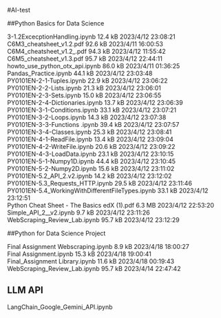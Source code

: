 #AI-test

##Python Basics for Data Science

3-1.2ExcecptionHandling.ipynb	12.4 kB	2023/4/12 23:08:21  
C6M3_cheatsheet_v1.2.pdf	92.6 kB	2023/4/11 16:00:53  
C6M4_cheatsheet_v1.2_.pdf	94.3 kB	2023/4/12 11:55:42  
C6M5_cheatsheet_v1.3.pdf	95.7 kB	2023/4/12 22:44:11  
howto_use_python_otx_api.ipynb	86.0 kB	2023/4/11 01:36:25  
Pandas_Practice.ipynb	44.1 kB	2023/4/12 23:03:48  
PY0101EN-2-1-Tuples.ipynb	22.9 kB	2023/4/12 23:06:22  
PY0101EN-2-2-Lists.ipynb	21.3 kB	2023/4/12 23:06:01  
PY0101EN-2-3-Sets.ipynb	15.0 kB	2023/4/12 23:06:55  
PY0101EN-2-4-Dictionaries.ipynb	13.7 kB	2023/4/12 23:06:39  
PY0101EN-3-1-Conditions.ipynb	33.1 kB	2023/4/12 23:07:21  
PY0101EN-3-2-Loops.ipynb	14.3 kB	2023/4/12 23:07:38  
PY0101EN-3-3-Functions .ipynb	39.4 kB	2023/4/12 23:07:57  
PY0101EN-3-4-Classes.ipynb	25.3 kB	2023/4/12 23:08:41  
PY0101EN-4-1-ReadFile.ipynb	13.4 kB	2023/4/12 23:09:04  
PY0101EN-4-2-WriteFile.ipynb	20.6 kB	2023/4/12 23:09:22  
PY0101EN-4-3-LoadData.ipynb	23.1 kB	2023/4/12 23:10:15  
PY0101EN-5-1-Numpy1D.ipynb	44.4 kB	2023/4/12 23:10:45  
PY0101EN-5-2-Numpy2D.ipynb	15.6 kB	2023/4/12 23:11:02  
PY0101EN-5.2_API_2.v2.ipynb	14.2 kB	2023/4/12 23:12:02  
PY0101EN-5.3_Requests_HTTP.ipynb	29.5 kB	2023/4/12 23:11:46  
PY0101EN-5.4_WorkingWithDifferentFileTypes.ipynb	33.1 kB	2023/4/12 23:12:51  
Python Cheat Sheet - The Basics edX (1).pdf	6.3 MB	2023/4/12 22:53:20  
Simple_API_2__v2.ipynb	9.7 kB	2023/4/12 23:11:26  
WebScraping_Review_Lab.ipynb	95.7 kB	2023/4/12 23:12:29  
 

##Python for Data Science Project

Final Assignment Webscraping.ipynb	8.9 kB	2023/4/18 18:00:27  
Final Assignment.ipynb	15.3 kB	2023/4/18 19:00:41  
Final_Assignment Library.ipynb	11.6 kB	2023/4/18 00:19:43  
WebScraping_Review_Lab.ipynb	95.7 kB	2023/4/14 22:47:42  

## LLM API
LangChain_Google_Gemini_API.ipynb 


